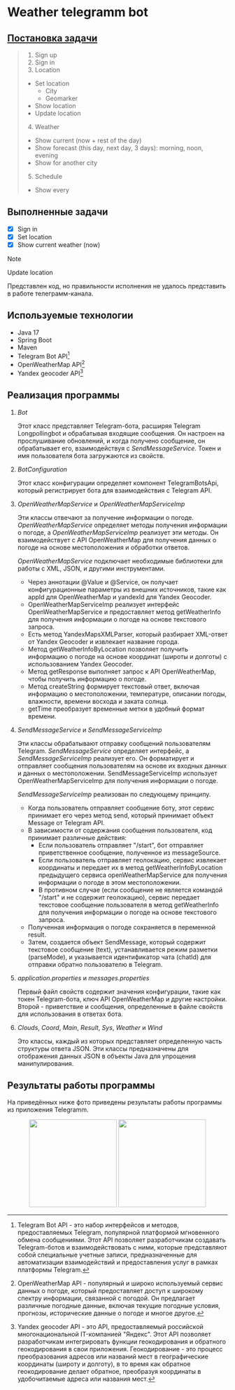 # Weather telegramm bot

## [Постановка задачи]([url](https://github.com/mycelium/j23#weather-bot))
> 1. Sign up
> 2. Sign in
> 3. Location
>  - Set location
>    - City
>    - Geomarker
>  - Show location
>  - Update location
> 4. Weather
>  - Show current (now + rest of the day)
>  - Show forecast (this day, next day, 3 days): morning, noon, evening
>  - Show for another city
> 5. Schedule
>  - Show every
## Выполненные задачи
- [X] Sign in
- [X] Set location
- [X] Show current weather (now)

> [!NOTE]
> Update location
> 
> Представлен код, но правильности исполнения не удалось представить в работе телеграмм-канала.

## Используемые технологии
- Java 17
- Spring Boot
- Maven
- Telegram Bot API[^1] 
- OpenWeatherMap API[^2]
- Yandex geocoder API[^3]

[^1]: Telegram Bot API - это набор интерфейсов и методов, предоставляемых Telegram, популярной платформой мгновенного обмена сообщениями. 
Этот API позволяет разработчикам создавать Telegram-ботов и взаимодействовать с ними, которые представляют собой специальные учетные записи,
предназначенные для автоматизации взаимодействий и предоставления услуг в рамках платформы Telegram.

[^2]: OpenWeatherMap API - популярный и широко используемый сервис данных о погоде, который предоставляет доступ к широкому спектру информации, 
связанной с погодой. Он предлагает различные погодные данные, включая текущие погодные условия, прогнозы, исторические данные о погоде и многое другое. 

[^3]: Yandex geocoder API - это API, предоставляемый российской многонациональной IT-компанией "Яндекс". Этот API позволяет разработчикам интегрировать 
функции геокодирования и обратного геокодирования в свои приложения. Геокодирование - это процесс преобразования адресов или названий мест в географические 
координаты (широту и долготу), в то время как обратное геокодирование делает обратное, преобразуя координаты в удобочитаемые адреса или названия мест.
## Реализация программы
1. _Bot_
   
   Этот класс представляет Telegram-бота, расширяя Telegram Longpollingbot и обрабатывая входящие сообщения.
   Он настроен на прослушивание обновлений, и когда получено сообщение, он обрабатывает его, взаимодействуя с _SendMessageService_.
   Токен и имя пользователя бота загружаются из свойств.
2. _BotConfiguration_

   Этот класс конфигурации определяет компонент TelegramBotsApi, который регистрирует бота для взаимодействия с Telegram API.
3. _OpenWeatherMapService_ и _OpenWeatherMapServiceImp_

   Эти классы отвечают за получение информации о погоде. _OpenWeatherMapService_ определяет методы получения информации о погоде, а
   _OpenWeatherMapServiceImp_ реализует эти методы. Он взаимодействует с API OpenWeatherMap для получения данных о погоде на основе
   местоположения и обработки ответов.
   
   _OpenWeatherMapService_ подключает необходимые библиотеки для работы с XML, JSON, и другими инструментами.
   - Через аннотации @Value и @Service, он получает конфигурационные параметры из внешних источников, такие как appId для OpenWeatherMap
     и yandexId для Yandex Geocoder.
   - OpenWeatherMapServiceImp реализует интерфейс OpenWeatherMapService и предоставляет метод getWeatherInfo для получения информации о погоде на
     основе текстового запроса.
   - Есть метод YandexMapsXMLParser, который разбирает XML-ответ от Yandex Geocoder и извлекает название города.
   - Метод getWeatherInfoByLocation позволяет получить информацию о погоде на основе координат (широты и долготы) с использованием Yandex Geocoder.
   - Метод getResponse выполняет запрос к API OpenWeatherMap, чтобы получить информацию о погоде.
   - Метод createString формирует текстовый ответ, включая информацию о местоположении, температуре, описании погоды, влажности, времени восхода и заката солнца.
   - getTime преобразует временные метки в удобный формат времени.
5. _SendMessageService_ и _SendMessageServiceImp_

   Эти классы обрабатывают отправку сообщений пользователям Telegram. _SendMessageService_ определяет интерфейс, а _SendMessageServiceImp_
   реализует его. Он форматирует и отправляет сообщения пользователям на основе их входных данных и данных о местоположении.
   SendMessageServiceImp использует OpenWeatherMapServiceImp для получения информации о погоде.

   _SendMessageServiceImp_ реализован по следующему принципу.
   - Когда пользователь отправляет сообщение боту, этот сервис принимает его через метод send, который принимает объект Message от Telegram API.
   - В зависимости от содержания сообщения пользователя, код принимает различные действия:
     - Если пользователь отправляет "/start", бот отправляет приветственное сообщение, полученное из messageSource.
     - Если пользователь отправляет геолокацию, сервис извлекает координаты и передает их в метод getWeatherInfoByLocation предыдущего сервиса
       openWeatherMapService для получения информации о погоде в этом местоположении.
     - В противном случае (если сообщение не является командой "/start" и не содержит геолокацию), сервис передает текстовое сообщение пользователя в метод
       getWeatherInfo для получения информации о погоде на основе текстового запроса.
   - Полученная информация о погоде сохраняется в переменной result.
   - Затем, создается объект SendMessage, который содержит текстовое сообщение (text), устанавливается режим разметки (parseMode), и указывается идентификатор
     чата (chatId) для отправки обратно пользователю в Telegram.

7. _application.properties_ и _messages.properties_
   
   Первый файл свойств содержит значения конфигурации, такие как токен Telegram-бота, ключ API OpenWeatherMap и другие настройки.
   Второй - приветствие и сообщения, определенные в файле свойств для использования в ответах бота.

8. _Clouds_, _Coord_, _Main_, _Result_, _Sys_, _Weather_ и _Wind_


   Это классы, каждый из которых представляет определенную часть структуры ответа JSON. Эти классы предназначены для отображения данных
   JSON в объекты Java для упрощения манипулирования.
## Результаты работы программы
На приведённых ниже фото приведены результаты работы программы из приложения Telegramm.
<p align="center">
  
<picture>
   <img src="https://github.com/poolins/weatherBot/blob/04d147db39bcffd8f05fbc143e15345e6c738a5f/WorkingOfBot1%5C.jpeg" width="200">
</picture>


<picture>
   <img src="https://github.com/poolins/weatherBot/blob/04d147db39bcffd8f05fbc143e15345e6c738a5f/WorkingOfBot2.jpeg" width="200">
</picture>
</p>
